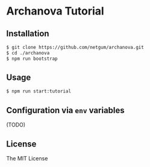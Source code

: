 # Archanova Tutorial

## Installation

```bash
$ git clone https://github.com/netgum/archanova.git
$ cd ./archanova
$ npm run bootstrap
```

## Usage

```bash
$ npm run start:tutorial
```

## Configuration via `env` variables

(TODO)

## License

The MIT License
